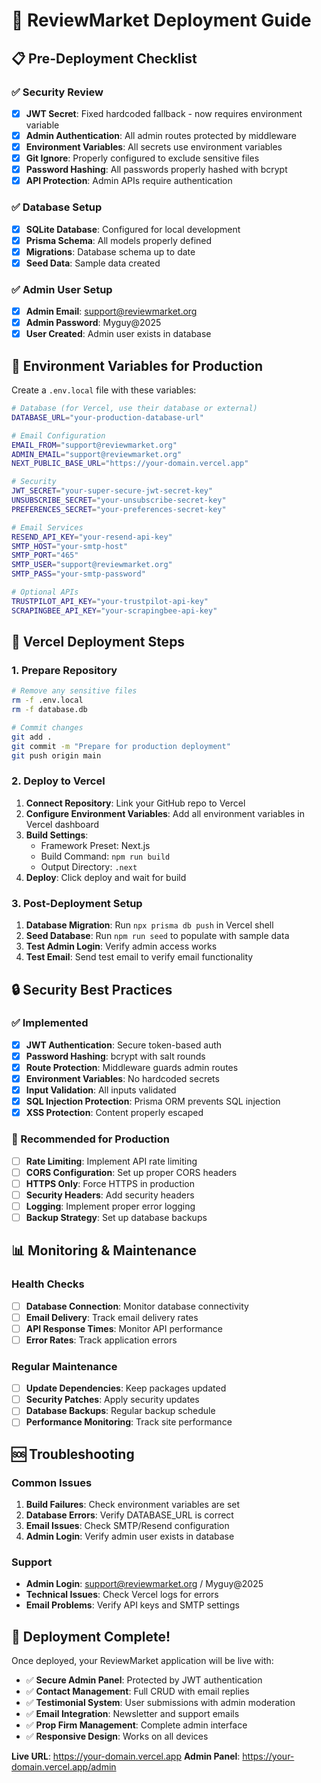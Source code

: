 # 🚀 ReviewMarket Deployment Guide

## 📋 Pre-Deployment Checklist

### ✅ Security Review

- [x] **JWT Secret**: Fixed hardcoded fallback - now requires environment variable
- [x] **Admin Authentication**: All admin routes protected by middleware
- [x] **Environment Variables**: All secrets use environment variables
- [x] **Git Ignore**: Properly configured to exclude sensitive files
- [x] **Password Hashing**: All passwords properly hashed with bcrypt
- [x] **API Protection**: Admin APIs require authentication

### ✅ Database Setup

- [x] **SQLite Database**: Configured for local development
- [x] **Prisma Schema**: All models properly defined
- [x] **Migrations**: Database schema up to date
- [x] **Seed Data**: Sample data created

### ✅ Admin User Setup

- [x] **Admin Email**: support@reviewmarket.org
- [x] **Admin Password**: Myguy@2025
- [x] **User Created**: Admin user exists in database

## 🔧 Environment Variables for Production

Create a `.env.local` file with these variables:

```bash
# Database (for Vercel, use their database or external)
DATABASE_URL="your-production-database-url"

# Email Configuration
EMAIL_FROM="support@reviewmarket.org"
ADMIN_EMAIL="support@reviewmarket.org"
NEXT_PUBLIC_BASE_URL="https://your-domain.vercel.app"

# Security
JWT_SECRET="your-super-secure-jwt-secret-key"
UNSUBSCRIBE_SECRET="your-unsubscribe-secret-key"
PREFERENCES_SECRET="your-preferences-secret-key"

# Email Services
RESEND_API_KEY="your-resend-api-key"
SMTP_HOST="your-smtp-host"
SMTP_PORT="465"
SMTP_USER="support@reviewmarket.org"
SMTP_PASS="your-smtp-password"

# Optional APIs
TRUSTPILOT_API_KEY="your-trustpilot-api-key"
SCRAPINGBEE_API_KEY="your-scrapingbee-api-key"
```

## 🚀 Vercel Deployment Steps

### 1. Prepare Repository

```bash
# Remove any sensitive files
rm -f .env.local
rm -f database.db

# Commit changes
git add .
git commit -m "Prepare for production deployment"
git push origin main
```

### 2. Deploy to Vercel

1. **Connect Repository**: Link your GitHub repo to Vercel
2. **Configure Environment Variables**: Add all environment variables in Vercel dashboard
3. **Build Settings**:
   - Framework Preset: Next.js
   - Build Command: `npm run build`
   - Output Directory: `.next`
4. **Deploy**: Click deploy and wait for build

### 3. Post-Deployment Setup

1. **Database Migration**: Run `npx prisma db push` in Vercel shell
2. **Seed Database**: Run `npm run seed` to populate with sample data
3. **Test Admin Login**: Verify admin access works
4. **Test Email**: Send test email to verify email functionality

## 🔒 Security Best Practices

### ✅ Implemented

- [x] **JWT Authentication**: Secure token-based auth
- [x] **Password Hashing**: bcrypt with salt rounds
- [x] **Route Protection**: Middleware guards admin routes
- [x] **Environment Variables**: No hardcoded secrets
- [x] **Input Validation**: All inputs validated
- [x] **SQL Injection Protection**: Prisma ORM prevents SQL injection
- [x] **XSS Protection**: Content properly escaped

### 🔄 Recommended for Production

- [ ] **Rate Limiting**: Implement API rate limiting
- [ ] **CORS Configuration**: Set up proper CORS headers
- [ ] **HTTPS Only**: Force HTTPS in production
- [ ] **Security Headers**: Add security headers
- [ ] **Logging**: Implement proper error logging
- [ ] **Backup Strategy**: Set up database backups

## 📊 Monitoring & Maintenance

### Health Checks

- [ ] **Database Connection**: Monitor database connectivity
- [ ] **Email Delivery**: Track email delivery rates
- [ ] **API Response Times**: Monitor API performance
- [ ] **Error Rates**: Track application errors

### Regular Maintenance

- [ ] **Update Dependencies**: Keep packages updated
- [ ] **Security Patches**: Apply security updates
- [ ] **Database Backups**: Regular backup schedule
- [ ] **Performance Monitoring**: Track site performance

## 🆘 Troubleshooting

### Common Issues

1. **Build Failures**: Check environment variables are set
2. **Database Errors**: Verify DATABASE_URL is correct
3. **Email Issues**: Check SMTP/Resend configuration
4. **Admin Login**: Verify admin user exists in database

### Support

- **Admin Login**: support@reviewmarket.org / Myguy@2025
- **Technical Issues**: Check Vercel logs for errors
- **Email Problems**: Verify API keys and SMTP settings

## 🎉 Deployment Complete!

Once deployed, your ReviewMarket application will be live with:

- ✅ **Secure Admin Panel**: Protected by JWT authentication
- ✅ **Contact Management**: Full CRUD with email replies
- ✅ **Testimonial System**: User submissions with admin moderation
- ✅ **Email Integration**: Newsletter and support emails
- ✅ **Prop Firm Management**: Complete admin interface
- ✅ **Responsive Design**: Works on all devices

**Live URL**: https://your-domain.vercel.app
**Admin Panel**: https://your-domain.vercel.app/admin
